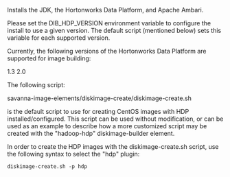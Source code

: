 Installs the JDK, the Hortonworks Data Platform, and Apache Ambari.

Please set the DIB_HDP_VERSION environment variable to configure the install to use a given version.  The default script (mentioned below) sets this variable for each supported version.

Currently, the following versions of the Hortonworks Data Platform are supported for image building:

1.3
2.0

The following script:

savanna-image-elements/diskimage-create/diskimage-create.sh

is the default script to use for creating CentOS images with HDP installed/configured.  This script can be used without modification, or can be used as an example to describe how a more customized script may be created with the "hadoop-hdp" diskimage-builder element.

In order to create the HDP images with the diskimage-create.sh script, use the following syntax to select the "hdp" plugin:

    diskimage-create.sh -p hdp

